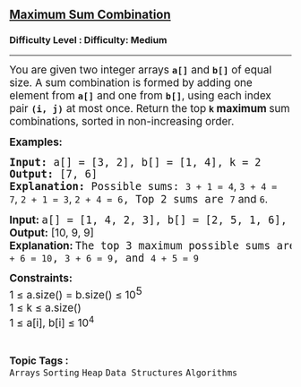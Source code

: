 <h2><a href="https://www.geeksforgeeks.org/problems/maximum-sum-combination/1?_gl=1*o985m4*_up*MQ..*_gs*MQ..&gclid=Cj0KCQjwvajDBhCNARIsAEE29WrLOsfzg5SsLY0iVA9afu_AdE87T-k85HyUi2AHGjEcxgDNiovC3jQaAg6iEALw_wcB&gbraid=0AAAAAC9yBkAKxXVT3ohd6qRmeVM4BMDot">Maximum Sum Combination</a></h2><h3>Difficulty Level : Difficulty: Medium</h3><hr><div class="problems_problem_content__Xm_eO"><p data-start="85" data-end="303"><span style="font-size: 14pt;">You are given two integer arrays <strong><code data-start="143" data-end="148">a[]</code></strong> and <strong><code data-start="153" data-end="158">b[]</code></strong> of equal size. A sum combination is formed by adding one element from <strong><code data-start="233" data-end="238">a[]</code></strong> and one from <strong><code data-start="252" data-end="257">b[]</code></strong>, using each index pair <strong><code data-start="281" data-end="289">(i, j)</code></strong> at most once. Return the top<strong data-start="316" data-end="352"> <code data-start="322" data-end="325">k</code> maximum </strong>sum combinations, sorted in non-increasing order.</span></p>
<p><span style="font-size: 14pt;"><strong>Examples:</strong></span></p>
<pre><span style="font-size: 14pt;"><strong style="font-size: 14pt;">Input: </strong><span style="font-size: 14pt;">a[] = [3, 2], b[] = [1, 4], k = 2</span><strong style="font-size: 14pt;"><br>Output: </strong><span style="font-size: 14pt;">[7, 6]</span><strong style="font-size: 14pt;"><br>Explanation: </strong><span style="font-size: 14pt;">Possible sums: <code data-start="522" data-end="529">3 + 1 = 4</code><span style="font-family: -apple-system, BlinkMacSystemFont, 'Segoe UI', Roboto, Oxygen, Ubuntu, Cantarell, 'Open Sans', 'Helvetica Neue', sans-serif;">, </span><code data-start="531" data-end="538">3 + 4 = 7</code><span style="font-family: -apple-system, BlinkMacSystemFont, 'Segoe UI', Roboto, Oxygen, Ubuntu, Cantarell, 'Open Sans', 'Helvetica Neue', sans-serif;">, </span><code data-start="540" data-end="547">2 + 1 = 3</code><span style="font-family: -apple-system, BlinkMacSystemFont, 'Segoe UI', Roboto, Oxygen, Ubuntu, Cantarell, 'Open Sans', 'Helvetica Neue', sans-serif;">, </span><code data-start="549" data-end="556">2 + 4 = 6</code>, Top 2 sums are <code data-start="574" data-end="577">7</code><span style="font-family: -apple-system, BlinkMacSystemFont, 'Segoe UI', Roboto, Oxygen, Ubuntu, Cantarell, 'Open Sans', 'Helvetica Neue', sans-serif;"> and </span><code data-start="582" data-end="585" data-is-only-node="">6</code><span style="font-family: -apple-system, BlinkMacSystemFont, 'Segoe UI', Roboto, Oxygen, Ubuntu, Cantarell, 'Open Sans', 'Helvetica Neue', sans-serif;">.<br></span></span></span></pre>
<pre><strong><span style="font-size: 14pt;"><span style="font-family: -apple-system, BlinkMacSystemFont, 'Segoe UI', Roboto, Oxygen, Ubuntu, Cantarell, 'Open Sans', 'Helvetica Neue', sans-serif;">Input: </span></span></strong><span style="font-size: 14pt;">a[] = [1, 4, 2, 3], b[] = [2, 5, 1, 6], k = 3</span><strong><span style="font-size: 14pt;"><span style="font-family: -apple-system, BlinkMacSystemFont, 'Segoe UI', Roboto, Oxygen, Ubuntu, Cantarell, 'Open Sans', 'Helvetica Neue', sans-serif;"><br></span></span></strong><strong><span style="font-size: 14pt;"><span style="font-family: -apple-system, BlinkMacSystemFont, 'Segoe UI', Roboto, Oxygen, Ubuntu, Cantarell, 'Open Sans', 'Helvetica Neue', sans-serif;">Output:</span></span></strong><span style="font-size: 14pt;"><span style="font-family: -apple-system, BlinkMacSystemFont, 'Segoe UI', Roboto, Oxygen, Ubuntu, Cantarell, 'Open Sans', 'Helvetica Neue', sans-serif;"> [10, 9, 9]<br></span></span><span style="font-size: 14pt;"><span style="font-family: -apple-system, BlinkMacSystemFont, 'Segoe UI', Roboto, Oxygen, Ubuntu, Cantarell, 'Open Sans', 'Helvetica Neue', sans-serif;"><span style="font-family: -apple-system, BlinkMacSystemFont, Segoe UI, Roboto, Oxygen, Ubuntu, Cantarell, Open Sans, Helvetica Neue, sans-serif;"><span style="font-size: 18.6667px;"><strong>Explanation:</strong></span><span style="font-size: 14pt;"><strong>&nbsp;</strong></span></span></span></span><span style="font-size: 14pt;">The top 3 maximum possible sums are : <code data-start="67" data-end="79">4 + 6 = 10</code>, <code data-start="81" data-end="92">3 + 6 = 9</code>, and <code data-start="98" data-end="109">4 + 5 = 9</code><br></span></pre>
<p><strong><span style="font-size: 14pt;"><span style="font-size: 14pt;">Constraints:</span><br></span></strong><span style="font-size: 14pt;"><span style="font-size: 14pt;">1 ≤ a.size() = b.size() ≤ 10</span><sup style="font-size: 14pt;">5</sup><br><span style="font-size: 18.6667px;">1 ≤ k ≤ a.size()<br></span></span><span style="font-size: 14pt;">1 ≤ a[i], b[i] ≤ 10<sup>4</sup></span></p></div><br><p><span style=font-size:18px><strong>Topic Tags : </strong><br><code>Arrays</code>&nbsp;<code>Sorting</code>&nbsp;<code>Heap</code>&nbsp;<code>Data Structures</code>&nbsp;<code>Algorithms</code>&nbsp;